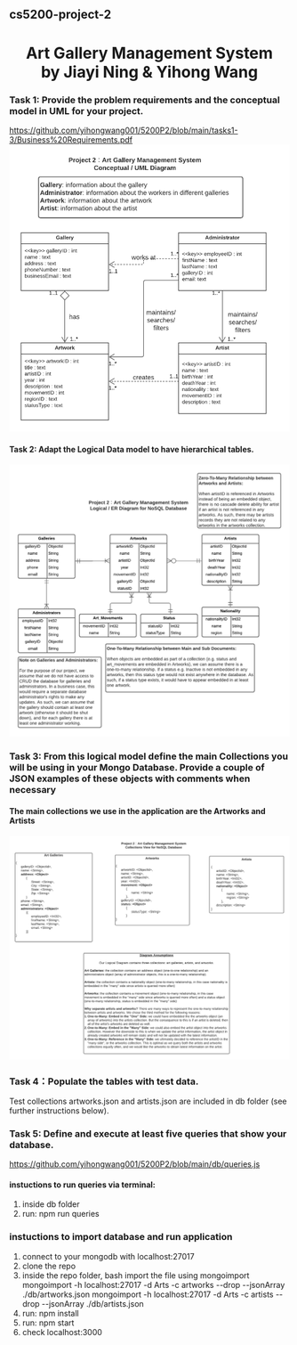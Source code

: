 ## cs5200-project-2

<h1 align="center">Art Gallery Management System
  <br>
  by Jiayi Ning & Yihong Wang
  <br>
</h1>

### Task 1: Provide the problem requirements and the conceptual model in UML for your project. 

https://github.com/yihongwang001/5200P2/blob/main/tasks1-3/Business%20Requirements.pdf
![Image of UML](https://github.com/yihongwang001/5200P2/blob/main/tasks1-3/UML.png?raw=true)

#### Task 2: Adapt the Logical Data model to have hierarchical tables.
![Image of ERD](https://github.com/yihongwang001/5200P2/blob/main/tasks1-3/ERD.png?raw=true)

### Task 3: From this logical model define the main Collections you will be using in your Mongo Database. Provide a couple of JSON examples of these objects with comments when necessary
#### The main collections we use in the application are the Artworks and Artists
![Image of Collections](https://github.com/yihongwang001/5200P2/blob/main/tasks1-3/Collections.png?raw=true)

### Task 4：Populate the tables with test data.
Test collections artworks.json and artists.json are included in db folder (see further instructions below).

### Task 5: Define and execute at least five queries that show your database. 
https://github.com/yihongwang001/5200P2/blob/main/db/queries.js
#### instuctions to run queries via terminal:
1. inside db folder
2. run: npm run queries


### instuctions to import database and run application
1. connect to your mongodb with localhost:27017
2. clone the repo
3. inside the repo folder, bash import the file using mongoimport
mongoimport -h localhost:27017 -d Arts -c artworks --drop --jsonArray ./db/artworks.json
mongoimport -h localhost:27017 -d Arts -c artists --drop --jsonArray ./db/artists.json
4. run: npm install
5. run: npm start
6. check localhost:3000




